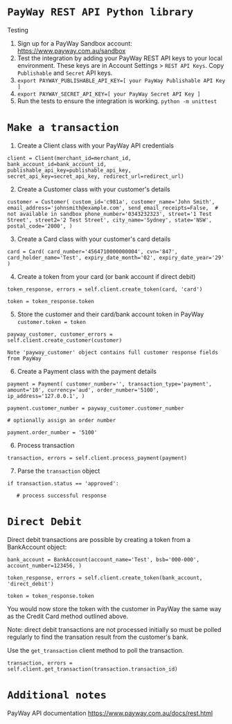 # `PayWay REST API Python library`

Testing
1. Sign up for a PayWay Sandbox account: https://www.payway.com.au/sandbox
2. Test the integration by adding your PayWay REST API keys to your local environment. These keys are in Account Settings > `REST API Keys`. Copy `Publishable` and `Secret` API keys.
3. `export PAYWAY_PUBLISHABLE_API_KEY=[ your PayWay Publishable API Key ]`
4. `export PAYWAY_SECRET_API_KEY=[ your PayWay Secret API Key ]`
5. Run the tests to ensure the integration is working. 
`python -m unittest`

# `Make a transaction`
1. Create a Client class with your PayWay API credentials

`client = Client(merchant_id=merchant_id,
                 bank_account_id=bank_account_id,
                 publishable_api_key=publishable_api_key,
                 secret_api_key=secret_api_key,
                 redirect_url=redirect_url)`
                 
2. Create a Customer class with your customer's details

`customer = Customer(
            custom_id='c981a',
            customer_name='John Smith',
            email_address='johnsmith@example.com',
            send_email_receipts=False,  # not available in sandbox
            phone_number='0343232323',
            street='1 Test Street',
            street2='2 Test Street',
            city_name='Sydney',
            state='NSW',
            postal_code='2000',
        )`
        
3. Create a Card class with your customer's card details

`card = Card(
            card_number='4564710000000004',
            cvn='847',
            card_holder_name='Test',
            expiry_date_month='02',
            expiry_date_year='29'
        )`

4. Create a token from your card (or bank account if direct debit)

`token_response, errors = self.client.create_token(card, 'card')`

`token = token_response.token`        
   
5. Store the customer and their card/bank account token in PayWay
`customer.token = token`

`payway_customer, customer_errors = self.client.create_customer(customer)`

`Note 'payway_customer' object contains full customer response fields from PayWay`
        
6. Create a Payment class with the payment details

`payment = Payment(
            customer_number='',
            transaction_type='payment',
            amount='10',
            currency='aud',
            order_number='5100',
            ip_address='127.0.0.1',
        )`
        
`payment.customer_number = payway_customer.customer_number`

`# optionally assign an order number`

`payment.order_number = '5100'`

6. Process transaction

`transaction, errors = self.client.process_payment(payment)`    
                                 
7. Parse the `transaction` object

`if transaction.status == 'approved':`

`   # process successful response`    

# `Direct Debit`
Direct debit transactions are possible by creating a token from a BankAccount object:

`
bank_account = BankAccount(account_name='Test',
            bsb='000-000',
            account_number=123456,
        )
`

`token_response, errors = self.client.create_token(bank_account, 'direct_debit')`

`token = token_response.token`

You would now store the token with the customer in PayWay the same way as the Credit Card method outlined above.

Note: direct debit transactions are not processed initially so must be polled regularly to find the transation result from the customer's bank.

Use the `get_transaction` client method to poll the transaction.

`transaction, errors = self.client.get_transaction(transaction.transaction_id)` 

# `Additional notes`                             
PayWay API documentation
https://www.payway.com.au/docs/rest.html